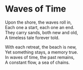 # Waves of Time

Upon the shore, the waves roll in,  
Each one a start, each one an end.  
They carry sands, both new and old,  
A timeless tale forever told.  

With each retreat, the beach is new,  
Yet something stays, a memory true.  
In waves of time, the past remains,  
A constant flow, a sea of chains.